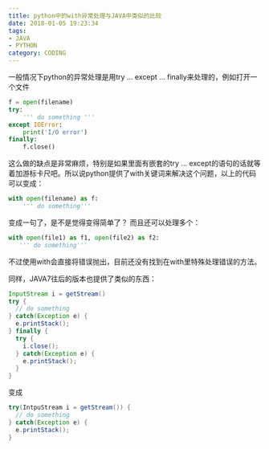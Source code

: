 ```yaml
---
title: python中的with异常处理与JAVA中类似的比较
date: 2018-01-05 19:23:34
tags: 
- JAVA
- PYTHON
category: CODING
---
```


一般情况下python的异常处理是用try ... except ... finally来处理的，例如打开一个文件

```python
f = open(filename)
try:
    ''' do something '''
except IOError:
    print('I/O error')
finally:
    f.close()
```

这么做的缺点是非常麻烦，特别是如果里面有嵌套的try ... except的语句的话就等着加游标卡尺吧。所以说python提供了with关键词来解决这个问题，以上的代码可以变成：
```python
with open(filename) as f:
    ''' do something'''
```
变成一句了，是不是觉得变得简单了？
而且还可以处理多个：
```python
with open(file1) as f1, open(file2) as f2:
   ''' do something'''
```
不过使用with会直接将错误抛出，目前还没有找到在with里特殊处理错误的方法。

同样，JAVA7往后的版本也提供了类似的东西：
```java
InputStream i = getStream()
try {
  // do something
} catch(Exception e) {
  e.printStack();
} finally {
  try {
    i.close();
  } catch(Exception e) {
    e.printStack();
  }
}
```
变成
```java
try(IntpuStream i = getStream()) {
  // do something
} catch(Exception e) {
  e.printStack();
}
```
